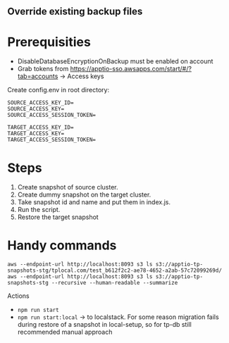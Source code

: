 ## Override existing backup files

# Prerequisities 

- DisableDatabaseEncryptionOnBackup must be enabled on account
- Grab tokens from https://apptio-sso.awsapps.com/start/#/?tab=accounts -> Access keys


Create config.env in root directory:
```
SOURCE_ACCESS_KEY_ID=
SOURCE_ACCESS_KEY=
SOURCE_ACCESS_SESSION_TOKEN=

TARGET_ACCESS_KEY_ID=
TARGET_ACCESS_KEY=
TARGET_ACCESS_SESSION_TOKEN=
```

# Steps

1. Create snapshot of source cluster.
1. Create dummy snapshot on the target cluster. 
1. Take snapshot id and name and put them in index.js.
1. Run the script.
1. Restore the target snapshot



# Handy commands
```
aws --endpoint-url http://localhost:8093 s3 ls s3://apptio-tp-snapshots-stg/tplocal.com/test_b612f2c2-ae78-4652-a2ab-57c72099269d/
aws --endpoint-url http://localhost:8093 s3 ls s3://apptio-tp-snapshots-stg --recursive --human-readable --summarize
```

Actions
-  `npm run start`
-  `npm run start:local` -> to localstack. For some reason migration fails during restore of a snapshot in local-setup, so for tp-db still recommended manual approach



